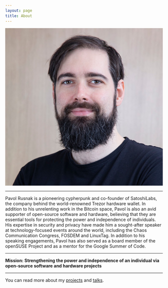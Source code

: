 ```yaml
---
layout: page
title: About
---
```


![photo](/assets/photo.jpg)

----

Pavol Rusnak is a pioneering cypherpunk and co-founder of SatoshiLabs, the company behind the world-renowned Trezor hardware wallet.
In addition to his unrelenting work in the Bitcoin space, Pavol is also an avid supporter of open-source software and hardware,
believing that they are essential tools for protecting the power and independence of individuals.
His expertise in security and privacy have made him a sought-after speaker at technology-focused events around the world,
including the Chaos Communication Congress, FOSDEM and LinuxTag.
In addition to his speaking engagements, Pavol has also served as a board member of the openSUSE Project and as a mentor for the Google Summer of Code.

----

**Mission: Strengthening the power and independence of an individual via open-source software and hardware projects**

----

You can read more about my [projects](/projects) and [talks](/talks).
